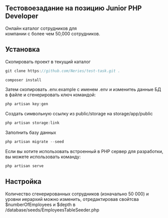 
## Тестовое​ ​задание​ ​на​ ​позицию​ ​Junior​ ​PHP​ ​Developer  

Онлайн   каталог   сотрудников   для  
компании​ ​с​ ​более​ ​чем​ ​50,000​ ​сотрудников. 


## Установка

Скопировать проект в текущий каталог

```javascript
git clone https://github.com/Neries/test-task.git .
```

```javascript
composer install
```
Затем скопировать .env.example с именем .env
и изменитеь данные БД в файле и сгенерировать ключ командой:

```javascript
php artisan key:gen
```
Cоздать символьную ссылку из public/storage на storage/app/public

```javascript
php artisan storage:link
```
Заполнить базу данных
```javascript
php artisan migrate --seed
```
Если вы хотите использовать встроенный в PHP сервер для разработки, вы можете использовать команду: 

```javascript
php artisan serve
```

## Настройка

Количество сгенерированных сотрудников (изначально 50 000) и уровни иерархий можно изменить, отредактировав свойтсва $numberOfEmployees и $depth
в /database/seeds/EmployeesTableSeeder.php
